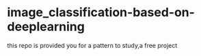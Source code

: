 # image_classification-based-on-deeplearning
this repo is provided you for a pattern to study,a free project
